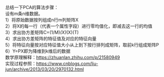 总结一下PCA的算法步骤：   
设有m条n维数据。  
1）将原始数据按列组成n行m列矩阵X  
2）将X的每一行（代表一个属性字段）进行零均值化，即减去这一行的均值  
3）求出协方差矩阵C=(1/M)*(X)*(X)(T)  
4）求出协方差矩阵的特征值及对应的特征向量  
5）将特征向量按对应特征值大小从上到下按行排列成矩阵，取前k行组成矩阵P  
6）Y=PX即为降维到k维后的数据  
数学原理解释：https://zhuanlan.zhihu.com/p/21580949  
实现过程参照：https://www.cnblogs.com/liu-jun/archive/2013/03/20/2970132.html  
